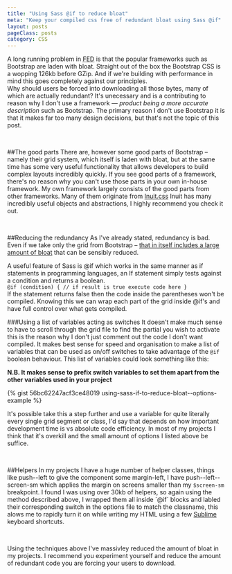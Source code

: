 ```yaml
---
title: "Using Sass @if to reduce bloat"
meta: "Keep your compiled css free of redundant bloat using Sass @if"
layout: posts
pageClass: posts
category: CSS
---
```


A long running problem in <abbr title="Front-end Development">FED</abbr> is that the popular frameworks such as Bootstrap are laden with bloat.
Straight out of the box the Bootstrap CSS is a wopping 126kb before GZip.  And if we're building with performance in mind this goes completely against our principles.  
Why should users be forced into downloading all those bytes, many
of which are actually redundant?  It's unecessary and is a contributing to reason why I don't use a framework &mdash;
*product being a more accurate description* such as Bootstrap.  The primary reason I don't use Bootstrap it is that it 
makes far too many design decisions, but that's not the topic of this post.

&nbsp;

##The good parts
There are, however some good parts of Bootstrap &ndash; namely their grid system, which itself is laden with bloat,
but at the same time has some very useful functionality that allows developers to build complex layouts incredibly quickly.
If you see good parts of a framework, there's no reason why you can't use those parts in your own in-house framework.  My 
own framework largely consists of the good parts from other frameworks.  Many of them originate from 
[Inuit.css](https://github.com/inuitcss) Inuit has many incredibly useful objects and abstractions, I highly recommend
you check it out.

&nbsp;

##Reducing the redundancy
As I've already stated, redundancy is bad.  Even if we take only the grid from Bootstrap &ndash; [that in itself includes a
large amount of bloat](https://gist.github.com/rbrtsmith/56bc62247acf3ce48019#file-using-sass-if-to-reduce-bloat-grid-example) that can be sensibly reduced.

A useful feature of Sass is @if which works in the same manner as if statements in programming languages, an If statement
simply tests against a condition and returns a boolean.  
`@if (condition) { // if result is true execute code here }`<br>
If the statement returns false then the code inside the parentheses won't be compiled.
Knowing this we can wrap each part of the grid inside @if's and have full control over what gets compiled.

###Using a list of variables acting as switches
It doesn't make much sense to have to scroll through the grid file to find the partial you wish to activate 
this is the reason why I don't just comment out the code I don't want compiled.
It makes best sense for speed and organisation to make a list of variables that can be used as on/off switches to
take advantage of the `@if` boolean behaviour.
This list of variables could look something like this:

**N.B. It makes sense to prefix switch variables to set them apart from the other variables used in your project**

{% gist 56bc62247acf3ce48019 using-sass-if-to-reduce-bloat--options-example %}

It's possible take this a step further and use a variable for quite literally every single grid segment or class, 
I'd say that depends on how important development time is vs absolute code efficiency.  In most of my projects I think that it's overkill and the small amount of options I listed above be suffice.

&nbsp;

##Helpers
In my projects I have a huge number of helper classes, things like push--left to give the component some margin-left,
I have push--left--screen-sm which applies the margin on screens smaller than my `$screen-sm` breakpoint.  I found
I was using over 30kb of helpers, so again using the method described above, I wrapped them all inside ´@if´ blocks
and labled their corresponding switch in the options file to match the classname, this alows me to rapidly turn it on
while writing my HTML using a few [Sublime](http://www.sublimetext.com/3) keyboard shortcuts.

&nbsp;

Using the techniques above I've massivley reduced the amount of bloat in my projects.  I recommend you experiment yourself
and reduce the amount of redundant code you are forcing your users to download.
